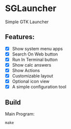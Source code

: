 # SGLauncher
Simple GTK Launcher

## Features:

- [x] Show system menu apps
- [x] Search On Web button
- [x] Run In Terminal button
- [x] Show calc answers
- [x] Show Actions
- [x] Customizable layout
- [x] Optional icon view
- [x] A simple configuration tool

## Build
Main Program:

```
make
```